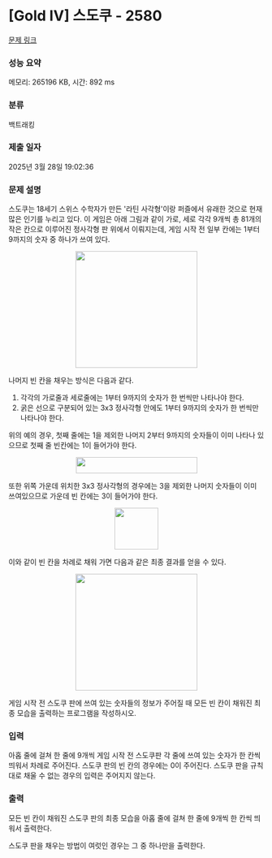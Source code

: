 # [Gold IV] 스도쿠 - 2580 

[문제 링크](https://www.acmicpc.net/problem/2580) 

### 성능 요약

메모리: 265196 KB, 시간: 892 ms

### 분류

백트래킹

### 제출 일자

2025년 3월 28일 19:02:36

### 문제 설명

<p>스도쿠는 18세기 스위스 수학자가 만든 '라틴 사각형'이랑 퍼즐에서 유래한 것으로 현재 많은 인기를 누리고 있다. 이 게임은 아래 그림과 같이 가로, 세로 각각 9개씩 총 81개의 작은 칸으로 이루어진 정사각형 판 위에서 이뤄지는데, 게임 시작 전 일부 칸에는 1부터 9까지의 숫자 중 하나가 쓰여 있다.</p>

<p style="text-align: center;"><img alt="" src="https://upload.acmicpc.net/508363ac-0289-4a92-a639-427b10d66633/-/preview/" style="width: 240px; height: 230px;"></p>

<p>나머지 빈 칸을 채우는 방식은 다음과 같다.</p>

<ol>
	<li>각각의 가로줄과 세로줄에는 1부터 9까지의 숫자가 한 번씩만 나타나야 한다.</li>
	<li>굵은 선으로 구분되어 있는 3x3 정사각형 안에도 1부터 9까지의 숫자가 한 번씩만 나타나야 한다.</li>
</ol>

<p>위의 예의 경우, 첫째 줄에는 1을 제외한 나머지 2부터 9까지의 숫자들이 이미 나타나 있으므로 첫째 줄 빈칸에는 1이 들어가야 한다.</p>

<p style="text-align: center;"><img alt="" src="https://upload.acmicpc.net/38e505c6-0452-4a56-b01c-760c85c6909b/-/preview/" style="width: 239px; height: 32px;"></p>

<p>또한 위쪽 가운데 위치한 3x3 정사각형의 경우에는 3을 제외한 나머지 숫자들이 이미 쓰여있으므로 가운데 빈 칸에는 3이 들어가야 한다.</p>

<p style="text-align: center;"><img alt="" src="https://upload.acmicpc.net/89873d9d-56ae-44f7-adb2-bd5d7e243016/-/preview/" style="width: 86px; height: 82px;"></p>

<p>이와 같이 빈 칸을 차례로 채워 가면 다음과 같은 최종 결과를 얻을 수 있다.</p>

<p style="text-align: center;"><img alt="" src="https://upload.acmicpc.net/fe68d938-770d-46ea-af71-a81076bc3963/-/preview/" style="width: 240px; height: 230px;"></p>

<p>게임 시작 전 스도쿠 판에 쓰여 있는 숫자들의 정보가 주어질 때 모든 빈 칸이 채워진 최종 모습을 출력하는 프로그램을 작성하시오.</p>

### 입력 

 <p>아홉 줄에 걸쳐 한 줄에 9개씩 게임 시작 전 스도쿠판 각 줄에 쓰여 있는 숫자가 한 칸씩 띄워서 차례로 주어진다. 스도쿠 판의 빈 칸의 경우에는 0이 주어진다. 스도쿠 판을 규칙대로 채울 수 없는 경우의 입력은 주어지지 않는다.</p>

### 출력 

 <p>모든 빈 칸이 채워진 스도쿠 판의 최종 모습을 아홉 줄에 걸쳐 한 줄에 9개씩 한 칸씩 띄워서 출력한다.</p>

<p>스도쿠 판을 채우는 방법이 여럿인 경우는 그 중 하나만을 출력한다.</p>


